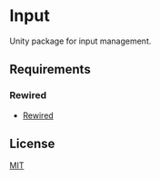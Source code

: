# Input

Unity package for input management.

## Requirements

### Rewired
* [Rewired](https://assetstore.unity.com/packages/tools/utilities/rewired-21676)

## License
[MIT](https://choosealicense.com/licenses/mit)

